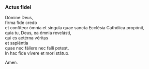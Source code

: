 ### Actus fidei

Dómine Deus,  
firma fide credo  
et confíteor ómnia et síngula quae sancta Ecclésia Cathólica propónit,  
quia tu, Deus, ea ómnia revelásti,  
qui es aetérna véritas  
et sapiéntia  
quae nec fállere nec falli potest.  
In hac fíde vívere et mori státuo.

Amen.
